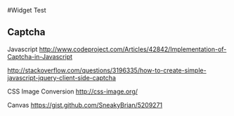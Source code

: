 #Widget Test

## Captcha

Javascript
http://www.codeproject.com/Articles/42842/Implementation-of-Captcha-in-Javascript

http://stackoverflow.com/questions/3196335/how-to-create-simple-javascript-jquery-client-side-captcha

CSS Image Conversion
http://css-image.org/

Canvas
https://gist.github.com/SneakyBrian/5209271
